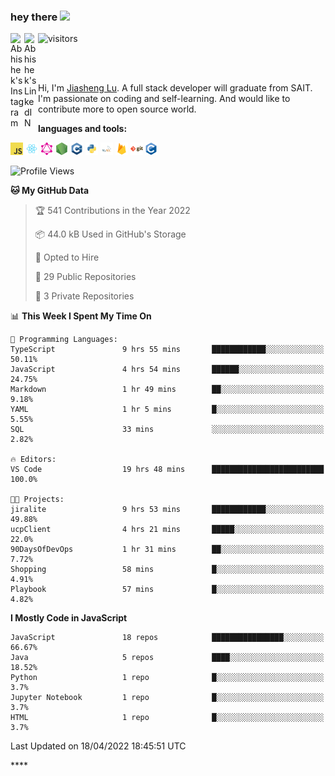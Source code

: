 ### hey there <img src="https://media.giphy.com/media/hvRJCLFzcasrR4ia7z/giphy.gif" width="25px">
<a href="https://www.instagram.com/jiashengluljs/">
  <img align="left" alt="Abhishek's Instagram" width="22px" src="https://raw.githubusercontent.com/hussainweb/hussainweb/main/icons/instagram.png" />
</a>
<a href="https://www.linkedin.com/in/jiashenglujob/">
  <img align="left" alt="Abhishek's LinkedIN" width="22px" src="https://raw.githubusercontent.com/peterthehan/peterthehan/master/assets/linkedin.svg" />
</a>

![visitors](https://visitor-badge.glitch.me/badge?page_id=jonsnowljs.visitor-badge&left_color=green&right_color=red)

<br />
<br />

Hi, I'm [Jiasheng Lu](https://jonsnowljs.github.io/portfolio/). A full stack developer will graduate from SAIT. I'm passionate on coding and self-learning. And would like to contribute more to open source world.

**languages and tools:**  

<code><img height="20" src="https://raw.githubusercontent.com/github/explore/80688e429a7d4ef2fca1e82350fe8e3517d3494d/topics/javascript/javascript.png"></code>
<code><img height="20" src="https://raw.githubusercontent.com/github/explore/80688e429a7d4ef2fca1e82350fe8e3517d3494d/topics/react/react.png"></code>
<code><img height="20" src="https://raw.githubusercontent.com/github/explore/5c058a388828bb5fde0bcafd4bc867b5bb3f26f3/topics/graphql/graphql.png"></code>
<code><img height="20" src="https://raw.githubusercontent.com/github/explore/80688e429a7d4ef2fca1e82350fe8e3517d3494d/topics/nodejs/nodejs.png"></code>
<code><img height="20" src="https://raw.githubusercontent.com/github/explore/80688e429a7d4ef2fca1e82350fe8e3517d3494d/topics/cpp/cpp.png"></code>
<code><img height="20" src="https://raw.githubusercontent.com/github/explore/80688e429a7d4ef2fca1e82350fe8e3517d3494d/topics/python/python.png"></code>
<code><img height="20" src="https://raw.githubusercontent.com/github/explore/80688e429a7d4ef2fca1e82350fe8e3517d3494d/topics/mysql/mysql.png"></code>
<code><img height="20" src="https://raw.githubusercontent.com/github/explore/80688e429a7d4ef2fca1e82350fe8e3517d3494d/topics/firebase/firebase.png"></code>
<code><img height="20" src="https://raw.githubusercontent.com/github/explore/80688e429a7d4ef2fca1e82350fe8e3517d3494d/topics/git/git.png"></code>
<code><img height="20" src="https://github.com/jonsnowljs/portfolio/blob/master/src/assets/img/skill/c.svg"></code>


<!--START_SECTION:waka-->
![Profile Views](http://img.shields.io/badge/Profile%20Views-7-blue)

**🐱 My GitHub Data** 

> 🏆 541 Contributions in the Year 2022
 > 
> 📦 44.0 kB Used in GitHub's Storage 
 > 
> 💼 Opted to Hire
 > 
> 📜 29 Public Repositories 
 > 
> 🔑 3 Private Repositories  
 > 
📊 **This Week I Spent My Time On** 

```text
💬 Programming Languages: 
TypeScript               9 hrs 55 mins       ████████████░░░░░░░░░░░░░   50.11% 
JavaScript               4 hrs 54 mins       ██████░░░░░░░░░░░░░░░░░░░   24.75% 
Markdown                 1 hr 49 mins        ██░░░░░░░░░░░░░░░░░░░░░░░   9.18% 
YAML                     1 hr 5 mins         █░░░░░░░░░░░░░░░░░░░░░░░░   5.55% 
SQL                      33 mins             ░░░░░░░░░░░░░░░░░░░░░░░░░   2.82%

🔥 Editors: 
VS Code                  19 hrs 48 mins      █████████████████████████   100.0%

🐱‍💻 Projects: 
jiralite                 9 hrs 53 mins       ████████████░░░░░░░░░░░░░   49.88% 
ucpClient                4 hrs 21 mins       █████░░░░░░░░░░░░░░░░░░░░   22.0% 
90DaysOfDevOps           1 hr 31 mins        ██░░░░░░░░░░░░░░░░░░░░░░░   7.72% 
Shopping                 58 mins             █░░░░░░░░░░░░░░░░░░░░░░░░   4.91% 
Playbook                 57 mins             █░░░░░░░░░░░░░░░░░░░░░░░░   4.82%

```

**I Mostly Code in JavaScript** 

```text
JavaScript               18 repos            ████████████████░░░░░░░░░   66.67% 
Java                     5 repos             ████░░░░░░░░░░░░░░░░░░░░░   18.52% 
Python                   1 repo              █░░░░░░░░░░░░░░░░░░░░░░░░   3.7% 
Jupyter Notebook         1 repo              █░░░░░░░░░░░░░░░░░░░░░░░░   3.7% 
HTML                     1 repo              █░░░░░░░░░░░░░░░░░░░░░░░░   3.7%

```



 Last Updated on 18/04/2022 18:45:51 UTC
<!--END_SECTION:waka-->****
